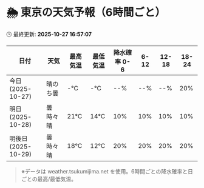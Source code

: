 # 🌦️ 東京の天気予報（6時間ごと）

🕒 最終更新: **2025-10-27 16:57:07**

| 日付 | 天気 | 最高気温 | 最低気温 | 降水確率 0-6 | 6-12 | 12-18 | 18-24 |
|------|------|----------|----------|------------|------|------|------|
| 今日 (2025-10-27) | 晴のち曇 | -℃ | -℃ | --% | --% | --% | 20% |
| 明日 (2025-10-28) | 曇時々晴 | 21℃ | 14℃ | 10% | 10% | 10% | 10% |
| 明後日 (2025-10-29) | 曇時々晴 | 18℃ | 12℃ | 20% | 20% | 20% | 20% |

> ※データは weather.tsukumijima.net を使用。6時間ごとの降水確率と日ごとの最高/最低気温。